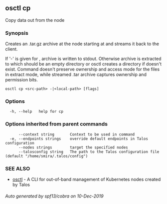 <!-- markdownlint-disable -->
## osctl cp

Copy data out from the node

### Synopsis

Creates an .tar.gz archive at the node starting at <src-path> and
streams it back to the client.

If '-' is given for <local-path>, archive is written to stdout.
Otherwise archive is extracted to <local-path> which should be an empty directory or
osctl creates a directory if <local-path> doesn't exist. Command doesn't preserve
ownership and access mode for the files in extract mode, while  streamed .tar archive
captures ownership and permission bits.

```
osctl cp <src-path> -|<local-path> [flags]
```

### Options

```
  -h, --help   help for cp
```

### Options inherited from parent commands

```
      --context string       Context to be used in command
  -e, --endpoints strings    override default endpoints in Talos configuration
      --nodes strings        target the specified nodes
      --talosconfig string   The path to the Talos configuration file (default "/home/smira/.talos/config")
```

### SEE ALSO

* [osctl](osctl.md)	 - A CLI for out-of-band management of Kubernetes nodes created by Talos

###### Auto generated by spf13/cobra on 10-Dec-2019
